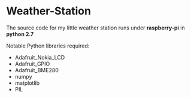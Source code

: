 # Weather-Station
The source code for my little weather station
runs under **raspberry-pi**
in **python 2.7**

Notable Python libraries required:
- Adafruit_Nokia_LCD
- Adafruit_GPIO
- Adafruit_BME280
- numpy
- matplotlib
- PIL
